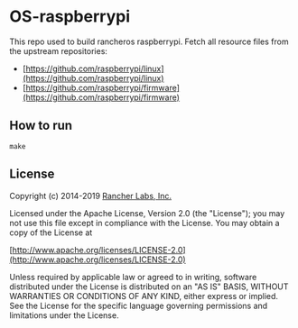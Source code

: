 # OS-raspberrypi

This repo used to build rancheros raspberrypi. Fetch all resource files from the upstream repositories:
- [https://github.com/raspberrypi/linux](https://github.com/raspberrypi/linux)
- [https://github.com/raspberrypi/firmware](https://github.com/raspberrypi/firmware)

## How to run
```shell
make
```

## License
Copyright (c) 2014-2019 [Rancher Labs, Inc.](http://rancher.com)

Licensed under the Apache License, Version 2.0 (the "License");
you may not use this file except in compliance with the License.
You may obtain a copy of the License at

[http://www.apache.org/licenses/LICENSE-2.0](http://www.apache.org/licenses/LICENSE-2.0)

Unless required by applicable law or agreed to in writing, software
distributed under the License is distributed on an "AS IS" BASIS,
WITHOUT WARRANTIES OR CONDITIONS OF ANY KIND, either express or implied.
See the License for the specific language governing permissions and
limitations under the License.
